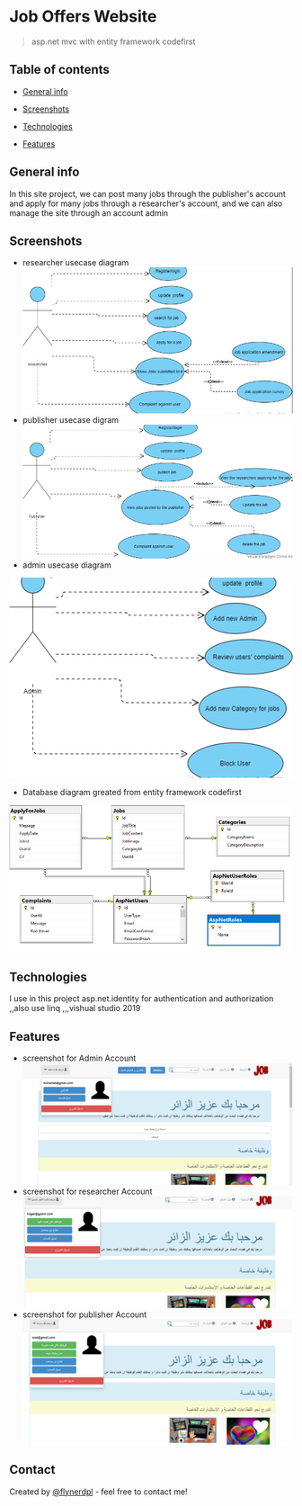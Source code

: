 # Job Offers Website
> asp.net mvc with entity framework codefirst
## Table of contents
* [General info](#general-info)
* [Screenshots](#screenshots)
* [Technologies](#technologies)

* [Features](#features)


## General info
In this site project, we can post many jobs through the publisher's account and apply for many jobs through a researcher's account, and we can also manage the site through an account admin
## Screenshots
* researcher usecase diagram
![Example screenshot](./imgs/researcher.PNG)
* publisher usecase digram
![Example screenshot](./imgs/publisher.PNG)
* admin usecase diagram

![Example screenshot](./imgs/admin.PNG)
* Database diagram greated from entity framework codefirst

![Example screenshot](./imgs/database.PNG)



## Technologies
 I use in this project asp.net.identity for authentication and authorization ,,also use linq ,,,vishual studio 2019


## Features

* screenshot for Admin Account
![Example screenshot](./imgs/ad.PNG)
* screenshot for researcher Account
![Example screenshot](./imgs/re.PNG)
* screenshot for publisher Account
![Example screenshot](./imgs/pu.PNG)



## Contact
Created by [@flynerdpl](https://www.flynerd.pl/) - feel free to contact me!
